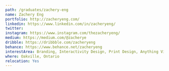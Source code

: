 ```yaml
---
path: /graduates/zachery-eng
name: Zachery Eng
portfolio: http://zacheryeng.com/
linkedin: https://www.linkedin.com/in/zacheryeng/
twitter:
instagram: https://www.instagram.com/thezacheryeng/
medium: https://medium.com/@zacherye
dribble: https://dribbble.com/zacheryeng
behance: https://www.behance.net/zacheryeng
interestArea: Branding, Interactivity Design, Print Design, Anything Visual Based
where: Oakville, Ontario
relocation: Yes
---
```

